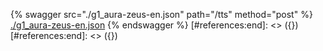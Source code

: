 [#references:start]: <> ({ "template": "openapi" })
[#references:start]: <> ({ "template": "openapi" })
{% swagger src="./g1_aura-zeus-en.json" path="/tts" method="post" %}
[./g1_aura-zeus-en.json](./g1_aura-zeus-en.json)
{% endswagger %}
[#references:end]: <> ({})
[#references:end]: <> ({})
